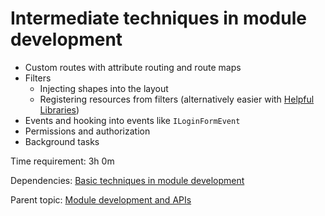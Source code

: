 # Intermediate techniques in module development



- Custom routes with attribute routing and route maps
- Filters
	- Injecting shapes into the layout
	- Registering resources from filters (alternatively easier with [Helpful Libraries](https://github.com/Lombiq/Helpful-Libraries/blob/dev/Lombiq.HelpfulLibraries/Docs/ResourceManagementLibraries.md))
- Events and hooking into events like `ILoginFormEvent`
- Permissions and authorization
- Background tasks

Time requirement: 3h 0m

Dependencies: [Basic techniques in module development](BasicTechniquesInModuleDevelopment)

Parent topic: [Module development and APIs](./)